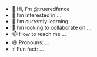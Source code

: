 - 👋 Hi, I’m @trueredfence
- 👀 I’m interested in ...
- 🌱 I’m currently learning ...
- 💞️ I’m looking to collaborate on ...
- 📫 How to reach me ...
- 😄 Pronouns: ...
- ⚡ Fun fact: ...

<!---
trueredfence/trueredfence is a ✨ special ✨ repository because its `README.md` (this file) appears on your GitHub profile.
You can click the Preview link to take a look at your changes.
--->
